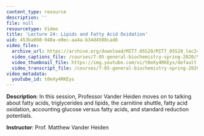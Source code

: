 ```yaml
---
content_type: resource
description: ''
file: null
resourcetype: Video
title: 'Lecture 24: Lipids and Fatty Acid Oxidation'
uid: 453ba008-948a-e0ec-aa4a-b34d4508cad8
video_files:
  archive_url: https://archive.org/download/MIT7.05S20/MIT7_05S20_lec24_300k.mp4
  video_captions_file: /courses/7-05-general-biochemistry-spring-2020/5c9254448bcb5215acddcc6f06e701ec_t0eXy4RKEys.vtt
  video_thumbnail_file: https://img.youtube.com/vi/t0eXy4RKEys/default.jpg
  video_transcript_file: /courses/7-05-general-biochemistry-spring-2020/6d65bcff167dc1227d66e4d3d4affdde_t0eXy4RKEys.pdf
video_metadata:
  youtube_id: t0eXy4RKEys
---
```


**Description**: In this session, Professor Vander Heiden moves on to talking about fatty acids, triglycerides and lipids, the carnitine shuttle, fatty acid oxidation, accounting glucose versus fatty acids, and standard reduction potentials. 

**Instructor**: Prof. Matthew Vander Heiden